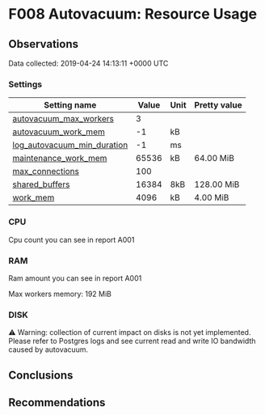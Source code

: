 # F008 Autovacuum: Resource Usage #

## Observations ##
Data collected: 2019-04-24 14:13:11 +0000 UTC  
### Settings ###




Setting name | Value | Unit | Pretty value
-------------|-------|------|--------------
[autovacuum_max_workers](https://postgresqlco.nf/en/doc/param/autovacuum_max_workers)|3|<no value> | 
[autovacuum_work_mem](https://postgresqlco.nf/en/doc/param/autovacuum_work_mem)|-1|kB | 
[log_autovacuum_min_duration](https://postgresqlco.nf/en/doc/param/log_autovacuum_min_duration)|-1|ms | 
[maintenance_work_mem](https://postgresqlco.nf/en/doc/param/maintenance_work_mem)|65536|kB | 64.00 MiB
[max_connections](https://postgresqlco.nf/en/doc/param/max_connections)|100|<no value> | 
[shared_buffers](https://postgresqlco.nf/en/doc/param/shared_buffers)|16384|8kB | 128.00 MiB
[work_mem](https://postgresqlco.nf/en/doc/param/work_mem)|4096|kB | 4.00 MiB


### CPU ###

Cpu count you can see in report A001  

### RAM ###

Ram amount you can see in report A001

Max workers memory: 192&nbsp;MiB


### DISK ###

:warning: Warning: collection of current impact on disks is not yet implemented. Please refer to Postgres logs and see current read and write IO bandwidth caused by autovacuum.

## Conclusions ##


## Recommendations ##


